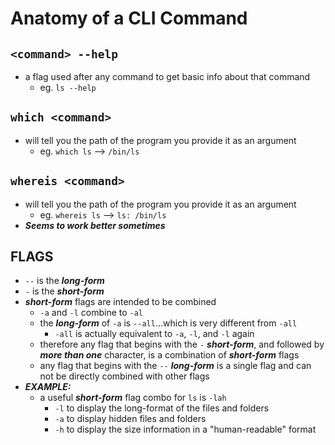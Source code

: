 # Anatomy of a CLI Command

## `<command> --help`

- a flag used after any command to get basic info about that command
  - eg. `ls --help`

## `which <command>`

- will tell you the path of the program you provide it as an argument
  - eg. `which ls` --> `/bin/ls`

## `whereis <command>`

- will tell you the path of the program you provide it as an argument
  - eg. `whereis ls` --> `ls: /bin/ls`
- **_Seems to work better sometimes_**

## FLAGS

- `--` is the **_long-form_**
- `-` is the **_short-form_**
- **_short-form_** flags are intended to be combined
  - `-a` and `-l` combine to `-al`
  - the **_long-form_** of `-a` is `--all`...which is very different from `-all`
    - `-all` is actually equivalent to `-a`, `-l`, and `-l` again
  - therefore any flag that begins with the `-` **_short-form_**, and followed by **_more than one_** character, is a combination of **_short-form_** flags
  - any flag that begins with the `--` **_long-form_** is a single flag and can not be directly combined with other flags
- **_EXAMPLE:_**
  - a useful **_short-form_** flag combo for `ls` is `-lah`
    - `-l` to display the long-format of the files and folders
    - `-a` to display hidden files and folders
    - `-h` to display the size information in a "human-readable" format
